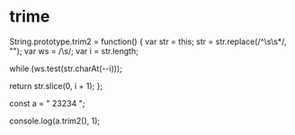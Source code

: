 # trime

String.prototype.trim2 = function() {
  var str = this;
  str = str.replace(/^\s\s*/, "");
  var ws = /\s/;
  var i = str.length;

  while (ws.test(str.charAt(--i)));

  return str.slice(0, i + 1);
};

const a = "  23234   ";

console.log(a.trim2(), 1);
